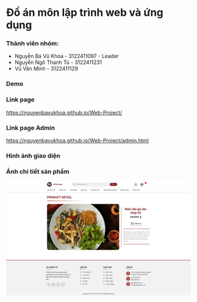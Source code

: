 # Đồ án môn lập trình web và ứng dụng
### Thành viên nhóm:
- Nguyễn Bá Vũ Khoa - 3122411097 - Leader
- Nguyễn Ngô Thanh Tú - 3122411231
- Vũ Văn Minh - 3122411129

### Demo

### Link page
https://nguyenbavukhoa.github.io/Web-Project/

### Link page Admin
https://nguyenbavukhoa.github.io/Web-Project/admin.html

### Hình ảnh giao diện

### Ảnh chi tiết sản phầm
![Alt text](detailProduct.png)

